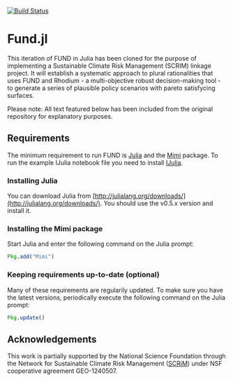 [![Build Status](https://travis-ci.org/davidanthoff/fund.jl.svg?branch=master)](https://travis-ci.org/davidanthoff/fund.jl)

# Fund.jl

This iteration of FUND in Julia has been cloned for the purpose of implementing a Sustainable Climate Risk Management (SCRIM) linkage project. It will establish a systematic approach to plural rationalities that uses FUND and Rhodium - a multi-objective robust decision-making tool - to generate a series of plausible policy scenarios with pareto satisfycing surfaces.

Please note: All text featured below has been included from the original repository for explanatory purposes.

## Requirements

The minimum requirement to run FUND is [Julia](http://julialang.org/) and the [Mimi](https://github.com/davidanthoff/Mimi.jl) package. To run the example IJulia notebook file you need to install [IJulia](https://github.com/JuliaLang/IJulia.jl).

### Installing Julia

You can download Julia from [http://julialang.org/downloads/](http://julialang.org/downloads/). You should use the v0.5.x version and install it.

### Installing the Mimi package

Start Julia and enter the following command on the Julia prompt:

````jl
Pkg.add("Mimi")
````

### Keeping requirements up-to-date (optional)

Many of these requirements are regularily updated. To make sure you have the latest versions, periodically execute the following command on the Julia prompt:

````jl
Pkg.update()
````

## Acknowledgements

This work is partially supported by the National Science Foundation through the Network for Sustainable Climate Risk Management ([SCRiM](http://scrimhub.org/)) under NSF cooperative agreement GEO-1240507.
